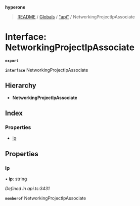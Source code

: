 **hyperone**

> [README](../README.md) / [Globals](../globals.md) / ["api"](../modules/_api_.md) / NetworkingProjectIpAssociate

# Interface: NetworkingProjectIpAssociate

**`export`** 

**`interface`** NetworkingProjectIpAssociate

## Hierarchy

* **NetworkingProjectIpAssociate**

## Index

### Properties

* [ip](_api_.networkingprojectipassociate.md#ip)

## Properties

### ip

•  **ip**: string

*Defined in api.ts:3431*

**`memberof`** NetworkingProjectIpAssociate
